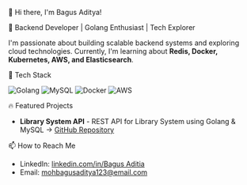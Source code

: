 👋 Hi there, I'm Bagus Aditya!

🚀 Backend Developer | Golang Enthusiast | Tech Explorer  

I'm passionate about building scalable backend systems and exploring cloud technologies. Currently, I'm learning about **Redis, Docker, Kubernetes, AWS, and Elasticsearch**.

🚀 Tech Stack

![Golang](https://img.shields.io/badge/Golang-00ADD8?style=flat&logo=go&logoColor=white)
![MySQL](https://img.shields.io/badge/MySQL-4479A1?style=flat&logo=mysql&logoColor=white)
![Docker](https://img.shields.io/badge/Docker-2496ED?style=flat&logo=docker&logoColor=white)
![AWS](https://img.shields.io/badge/AWS-FF9900?style=flat&logo=amazonaws&logoColor=white)

🔥 Featured Projects  
- **Library System API** - REST API for Library System using Golang & MySQL → [GitHub Repository](https://github.com/Bagus29-IUS/LibrarySystem)

📫 How to Reach Me  
- LinkedIn: [linkedin.com/in/Bagus Aditia](https://www.linkedin.com/in/bagus-aditia-a7935b242/)
- Email: mohbagusaditya123@email.com 
